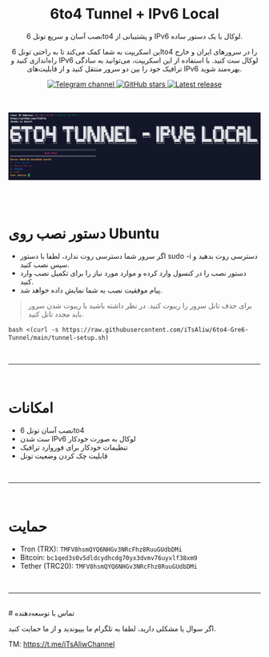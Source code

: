 

<h1 align="center">6to4 Tunnel + IPv6 Local</h1>

<p align="center">
نصب آسان و سریع تونل 6to4 و پشتیبانی از IPv6 لوکال با یک دستور ساده.
</p>

<p align="center">
این اسکریپت به شما کمک می‌کند تا به راحتی تونل 6to4 را در سرورهای ایران و خارج راه‌اندازی کنید و IPv6 لوکال ست کنید. با استفاده از این اسکریپت، می‌توانید به سادگی ترافیک خود را بین دو سرور منتقل کنید و از قابلیت‌های IPv6 بهره‌مند شوید.
</p>

<div align="center">
    <a href="https://t.me/iTsAliwChannel"> <img src="https://img.shields.io/badge/TelegramChannel-%230577B8?logo=telegram" alt="Telegram channel"/> </a>
    <a href="https://github.com/iTsAliw/6to4-Gre6-Tunnel"> <img src="https://img.shields.io/github/stars/iTsAliw/6to4-Gre6-Tunnel?style=flat" alt="GitHub stars"/> </a>
    <a href="https://github.com/iTsAliw/6to4-Gre6-Tunnel/releases/latest"> <img src="https://img.shields.io/github/release/iTsAliw/6to4-Gre6-Tunnel.svg" alt="Latest release"/> </a>
</div>


<br>
<br>

<p align="center"><a href="#"><img src="./p1.png" alt="Image"></a></p>

<br>
<br>

# دستور نصب روی Ubuntu

- اگر سرور شما دسترسی روت ندارد، لطفا با دستور sudo -i دسترسی روت بدهید و سپس نصب کنید.
- دستور نصب را در کنسول وارد کرده و موارد مورد نیاز را برای تکمیل نصب وارد کنید.
- پیام موفقیت نصب به شما نمایش داده خواهد شد.
> برای حذف تانل سرور را ریبوت کنید.
> در نظر داشته باشید با ریبوت شدن سرور باید مجدد تانل کنید.
```
bash <(curl -s https://raw.githubusercontent.com/iTsAliw/6to4-Gre6-Tunnel/main/tunnel-setup.sh)
```

<br>
<hr>
<br>



# امکانات

- نصب آسان تونل 6to4
- ست شدن IPv6 لوکال به صورت خودکار
- تنظیمات خودکار برای فوروارد ترافیک
- قابلیت چک کردن وضعیت تونل

<br>
<hr>
<br>

# حمایت

- Tron (TRX): `TMFV8hsmQYQ6NHGv3NRcFhz8RuuGUdbDMi`
- Bitcoin: `bc1qed3s0v5dldcydhcdg70yx3dvmv76uyxlf38xm9`
- Tether (TRC20): `TMFV8hsmQYQ6NHGv3NRcFhz8RuuGUdbDMi`

<br>
<hr>
<br>
# تماس با توسعه‌دهنده

اگر سوال یا مشکلی دارید، لطفا به تلگرام ما بپیوندید و از ما حمایت کنید.

TM: https://t.me/iTsAliwChannel



